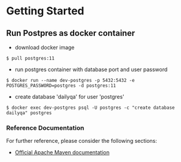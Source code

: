 # Getting Started

## Run Postpres as docker container
* download docker image
```
$ pull postgres:11
```

* run postgres container with database port and user password
```
$ docker run --name dev-postgres -p 5432:5432 -e POSTGRES_PASSWORD=postgres -d postgres:11
```

* create database 'dailyqa' for user 'postgres'
```
$ docker exec dev-postgres psql -U postgres -c "create database dailyqa" postgres
```

### Reference Documentation
For further reference, please consider the following sections:

* [Official Apache Maven documentation](https://maven.apache.org/guides/index.html)

